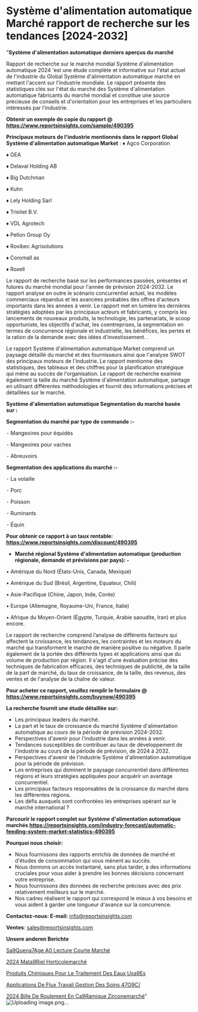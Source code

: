 # Système d'alimentation automatique Marché rapport de recherche sur les tendances [2024-2032]

"<strong>Système d'alimentation automatique derniers aperçus du marché</strong>

Rapport de recherche sur le marché mondial Système d'alimentation automatique 2024 'est une étude complète et informative sur l'état actuel de l'industrie du Global Système d'alimentation automatique marché en mettant l'accent sur l'industrie mondiale. Le rapport présente des statistiques clés sur l'état du marché des Système d'alimentation automatique fabricants du marché mondial et constitue une source précieuse de conseils et d'orientation pour les entreprises et les particuliers intéressés par l'industrie.

<strong>Obtenir un exemple de copie du rapport @ <a href=https://www.reportsinsights.com/sample/490395>https://www.reportsinsights.com/sample/490395</a></strong>

<strong>Principaux moteurs de l'industrie mentionnés dans le rapport Global Système d'alimentation automatique Market</strong> :
♦ Agco Corporation 

♦ GEA 

♦ Delaval Holding AB 

♦ Big Dutchman 

♦ Kuhn 

♦ Lely Holding Sarl 

♦ Trioliet B.V. 

♦ VDL Agrotech 

♦ Pellon Group Oy 

♦ Rovibec Agrisolutions 

♦ Coromall as 

♦ Roxell

Le rapport de recherche basé sur les performances passées, présentes et futures du marché mondial pour l'année de prévision 2024-2032. Le rapport analyse en outre le scénario concurrentiel actuel, les modèles commerciaux répandus et les avancées probables des offres d'acteurs importants dans les années à venir. Le rapport met en lumière les dernières stratégies adoptées par les principaux acteurs et fabricants, y compris les lancements de nouveaux produits, la technologie, les partenariats, le scoop opportuniste, les objectifs d'achat, les coentreprises, la segmentation en termes de concurrence régionale et industrielle, les bénéfices, les pertes et la ration de la demande avec des idées d'investissement. .

Le rapport Système d'alimentation automatique Market comprend un paysage détaillé du marché et des fournisseurs ainsi que l'analyse SWOT des principaux moteurs de l'industrie. Le rapport mentionne des statistiques, des tableaux et des chiffres pour la planification stratégique qui mène au succès de l'organisation. Le rapport de recherche examine également la taille du marché Système d'alimentation automatique, partage en utilisant différentes méthodologies et fournit des informations précises et détaillées sur le marché.

<strong>Système d'alimentation automatique Segmentation du marché basée sur :</strong>

<strong>Segmentation du marché par type de commande :-</strong>

⁃ Mangeoires pour équidés

⁃ Mangeoires pour vaches

⁃ Abreuvoirs

<strong>Segmentation des applications du marché :-</strong>

⁃ La volaille

⁃ Porc

⁃ Poisson

⁃ Ruminants

⁃ Équin

<strong>Pour obtenir ce rapport à un taux rentable: <a href=https://www.reportsinsights.com/discount/490395>https://www.reportsinsights.com/discount/490395</a></strong>
<ul>
  <li><strong>Marché régional Système d'alimentation automatique (production régionale, demande et prévisions par pays): -</strong></li>
</ul>
• Amérique du Nord (États-Unis, Canada, Mexique)

• Amérique du Sud (Brésil, Argentine, Equateur, Chili)

• Asie-Pacifique (Chine, Japon, Inde, Corée)

• Europe (Allemagne, Royaume-Uni, France, Italie)

• Afrique du Moyen-Orient (Égypte, Turquie, Arabie saoudite, Iran) et plus encore.

Le rapport de recherche comprend l’analyse de différents facteurs qui affectent la croissance, les tendances, les contraintes et les moteurs du marché qui transforment le marché de manière positive ou négative. Il parle également de la portée des différents types et applications ainsi que du volume de production par région. Il s'agit d'une évaluation précise des techniques de fabrication efficaces, des techniques de publicité, de la taille de la part de marché, du taux de croissance, de la taille, des revenus, des ventes et de l'analyse de la chaîne de valeur.

<strong>Pour acheter ce rapport, veuillez remplir le formulaire @   <a href=https://www.reportsinsights.com/buynow/490395>https://www.reportsinsights.com/buynow/490395</a></strong>

<strong>La recherche fournit une étude détaillée sur:</strong>
<ul>
  <li>Les principaux leaders du marché.</li>
  <li>La part et le taux de croissance du marché Système d'alimentation automatique au cours de la période de prévision 2024-2032.</li>
  <li>Perspectives d'avenir pour l'industrie dans les années à venir.</li>
  <li>Tendances susceptibles de contribuer au taux de développement de l'industrie au cours de la période de prévision, de 2024 à 2032.</li>
  <li>Perspectives d'avenir de l'industrie Système d'alimentation automatique pour la période de prévision.</li>
  <li>Les entreprises qui dominent le paysage concurrentiel dans différentes régions et leurs stratégies appliquées pour acquérir un avantage concurrentiel.</li>
  <li>Les principaux facteurs responsables de la croissance du marché dans les différentes régions.</li>
  <li>Les défis auxquels sont confrontées les entreprises opérant sur le marché international ?</li>
</ul>

<strong>Parcourir le rapport complet sur Système d'alimentation automatique marchés <a href=https://reportsinsights.com/industry-forecast/automatic-feeding-system-market-statistics-490395>https://reportsinsights.com/industry-forecast/automatic-feeding-system-market-statistics-490395</a></strong>

<strong>Pourquoi nous choisir:</strong>
<ul>
  <li>Nous fournissons des rapports enrichis de données de marché et d'études de consommation qui vous mènent au succès.</li>
  <li>Nous donnons un accès instantané, sans plus tarder, à des informations cruciales pour vous aider à prendre les bonnes décisions concernant votre entreprise.</li>
  <li>Nous fournissons des données de recherche précises avec des prix relativement meilleurs sur le marché.</li>
  <li>Nos cadres réalisent le rapport qui correspond le mieux à vos besoins et vous aident à garder une longueur d'avance sur la concurrence.</li>
</ul>
<strong>Contactez-nous:
</strong><strong>E-mail:</strong> <a href=mailto:info@reportsinsights.com>info@reportsinsights.com</a>

<strong>Ventes</strong>: <a href=mailto:sales@reportsinsights.com>sales@reportsinsights.com</a>

<strong>Unsere anderen Berichte</strong>

<a href=https://www.linkedin.com/pulse/s%C3%A9quen%C3%A7age-%C3%A0-lecture-courte-march%C3%A9-2024-2032-rxo9c/>Sa9Quena7Age A0 Lecture Courte Marché</a>

<a href=https://www.linkedin.com/pulse/2024-mat%C3%A9riel-horticolemarch%C3%A9-bas%C3%A9-sur-le-type-hctjc/>2024 Mata9Riel Horticolemarché</a>

<a href=https://www.linkedin.com/pulse/produits-chimiques-pour-le-traitement-des-eaux-us%25C3%25A9es>Produits Chimiques Pour Le Traitement Des Eaux Usa9Es</a>

<a href=https://www.linkedin.com/pulse/applications-de-flux-travail-gestion-des-soins-47o9c/>Applications De Flux Travail Gestion Des Soins 47O9C/</a>

<a href=https://www.linkedin.com/pulse/2024-bille-de-roulement-en-c%C3%A9ramique-zirconemarch%C3%A9-vyybc/>2024 Bille De Roulement En Ca9Ramique Zirconemarché</a>"
![Uploading image.png…]()
